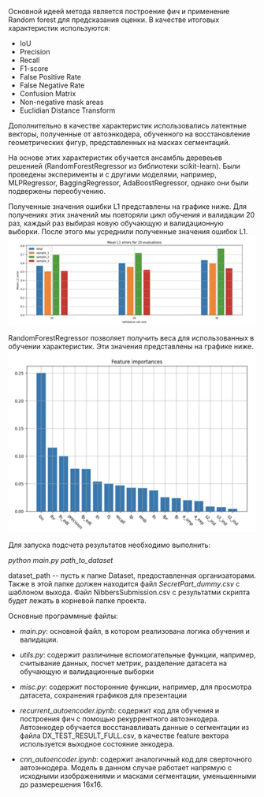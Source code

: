 Основной идеей метода является построение фич и применение Random forest для предсказания оценки. В качестве итоговых характеристик используются:
* IoU
* Precision
* Recall
* F1-score
* False Positive Rate
* False Negative Rate
* Confusion Matrix
* Non-negative mask areas
* Euclidian Distance Transform

Дополнительно в качестве характеристик использовались латентные векторы, полученные от автоэнкодера, обученного на восстановление геометрических фигур, представленных на масках сегментаций.

На основе этих характеристик обучается ансамбль деревеьев решенией (RandomForestRegressor из библиотеки scikit-learn). Были проведены эксперименты и с другими моделями, например, MLPRegressor, BaggingRegressor, AdaBoostRegressor, однако они были подвержены переобучению. 

Полученные значения ошибки L1 представлены на графике ниже. Для получениях этих значений мы повторяли цикл обучения и валидации 20 раз, каждый раз выбирая новую обучающую и валидационную выборки. После этого мы усреднили полученные значения ошибок L1.
![](mean_error.jpg)

RandomForestRegressor позволяет получить веса для использованных в обучении характеристик. Эти значения представлены на графике ниже.
![](feature_importance.jpg)


Для запуска подсчета результатов необходимо выполнить:

*python main.py path_to_dataset*

dataset_path -- пусть к папке Dataset, предоставленная организаторами. Также в этой папке должен находится файл *SecretPart_dummy.csv* с шаблоном выхода. Файл NibbersSubmission.csv с результатми скрипта будет лежать в корневой папке проекта.


Основные программные файлы:


* *main.py*: основной файл, в котором реализована логика обучения и валидации.

* *utils.py*: содержит различиные вспомогательные функции, например, считывание данных, посчет метрик, разделение датасета на обучающую и валидационные выборки 

* *misc.py*: содержит посторонние функции, например, для просмотра датасета, сохранения графиков для презентации 

* *recurrent_autoencoder.ipynb*: содержит код для обучения и построения фич с помощью рекуррентного автоэнкодера. Автоэнкодер обучается восстанавливать данные о сегментации из файла DX_TEST_RESULT_FULL.csv, в качестве feature вектора используется выходное состояние энкодера.

* *cnn_autoencoder.ipynb*: содержит аналогичный код для сверточного автоэнкодера. Модель в данном случае работает напрямую с исходными изображениями и масками сегментации, уменьшенными до размерешения 16х16.